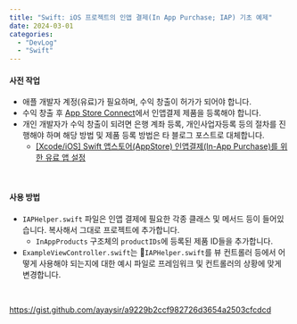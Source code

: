 ```yaml
---
title: "Swift: iOS 프로젝트의 인앱 결제(In App Purchase; IAP) 기초 예제"
date: 2024-03-01
categories: 
  - "DevLog"
  - "Swift"
---
```


#### **사전 작업**

- 애플 개발자 계정(유료)가 필요하며, 수익 창출이 허가가 되어야 합니다.
- 수익 창출 후 [App Store Connect](https://appstoreconnect.apple.com/)에서 인앱결제 제품을 등록해야 합니다.
- 개인 개발자가 수익 창출이 되려면 은행 계좌 등록, 개인사업자등록 등의 절차를 진행해야 하며 해당 방법 및 제품 등록 방법은 타 블로그 포스트로 대체합니다.
    - [\[Xcode/iOS\] Swift 앱스토어(AppStore) 인앱결제(In-App Purchase)를 위한 유료 앱 설정](https://s-o-h-a.tistory.com/36)

 

#### **사용 방법**

- `IAPHelper.swift` 파일은 인앱 결제에 필요한 각종 클래스 및 메서드 등이 들어있습니다. 복사해서 그대로 프로젝트에 추가합니다.
    - `InAppProducts` 구조체의 `productIDs`에 등록된 제품 ID들을 추가합니다.
- `ExampleViewController.swift`는 `IAPHelper.swift`를 뷰 컨트롤러 등에서 어떻게 사용해야 되는지에 대한 예시 파일로 프레임워크 및 컨트롤러의 상황에 맞게 변경합니다.

 

https://gist.github.com/ayaysir/a9229b2ccf982726d3654a2503cfcdcd
